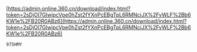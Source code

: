[https://admin.online.360.cn/download/index.html?token=2sDjOl7GlwjpcVpe0hZst2fYXnPcEBgTpL6RMNciJX%2FvWLF%2Bb6KW1e%2FB20R0ABz6](https://admin.online.360.cn/download/index.html?token=2sDjOl7GlwjpcVpe0hZst2fYXnPcEBgTpL6RMNciJX%2FvWLF%2Bb6KW1e%2FB20R0ABz6)

```975HMY```